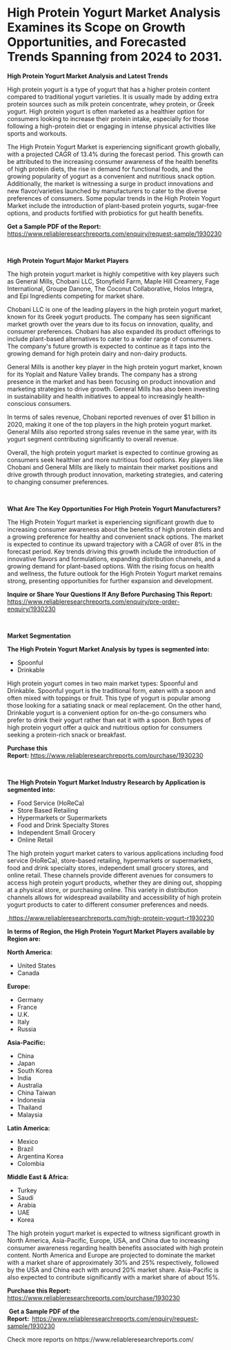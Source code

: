 <p><h1>High Protein Yogurt Market Analysis Examines its Scope on Growth Opportunities, and Forecasted Trends Spanning from 2024 to 2031.</h1></p><p><strong>High Protein Yogurt Market Analysis and Latest Trends</strong></p>
<p><p>High protein yogurt is a type of yogurt that has a higher protein content compared to traditional yogurt varieties. It is usually made by adding extra protein sources such as milk protein concentrate, whey protein, or Greek yogurt. High protein yogurt is often marketed as a healthier option for consumers looking to increase their protein intake, especially for those following a high-protein diet or engaging in intense physical activities like sports and workouts.</p><p>The High Protein Yogurt Market is experiencing significant growth globally, with a projected CAGR of 13.4% during the forecast period. This growth can be attributed to the increasing consumer awareness of the health benefits of high protein diets, the rise in demand for functional foods, and the growing popularity of yogurt as a convenient and nutritious snack option. Additionally, the market is witnessing a surge in product innovations and new flavor/varieties launched by manufacturers to cater to the diverse preferences of consumers. Some popular trends in the High Protein Yogurt Market include the introduction of plant-based protein yogurts, sugar-free options, and products fortified with probiotics for gut health benefits.</p></p>
<p><strong>Get a Sample PDF of the Report:&nbsp;</strong> <a href="https://www.reliableresearchreports.com/enquiry/request-sample/1930230">https://www.reliableresearchreports.com/enquiry/request-sample/1930230</a></p>
<p>&nbsp;</p>
<p><strong>High Protein Yogurt Major Market Players</strong></p>
<p><p>The high protein yogurt market is highly competitive with key players such as General Mills, Chobani LLC, Stonyfield Farm, Maple Hill Creamery, Fage International, Groupe Danone, The Coconut Collaborative, Holos Integra, and Epi Ingredients competing for market share. </p><p>Chobani LLC is one of the leading players in the high protein yogurt market, known for its Greek yogurt products. The company has seen significant market growth over the years due to its focus on innovation, quality, and consumer preferences. Chobani has also expanded its product offerings to include plant-based alternatives to cater to a wider range of consumers. The company's future growth is expected to continue as it taps into the growing demand for high protein dairy and non-dairy products.</p><p>General Mills is another key player in the high protein yogurt market, known for its Yoplait and Nature Valley brands. The company has a strong presence in the market and has been focusing on product innovation and marketing strategies to drive growth. General Mills has also been investing in sustainability and health initiatives to appeal to increasingly health-conscious consumers. </p><p>In terms of sales revenue, Chobani reported revenues of over $1 billion in 2020, making it one of the top players in the high protein yogurt market. General Mills also reported strong sales revenue in the same year, with its yogurt segment contributing significantly to overall revenue.</p><p>Overall, the high protein yogurt market is expected to continue growing as consumers seek healthier and more nutritious food options. Key players like Chobani and General Mills are likely to maintain their market positions and drive growth through product innovation, marketing strategies, and catering to changing consumer preferences.</p></p>
<p>&nbsp;</p>
<p><strong>What Are The Key Opportunities For High Protein Yogurt Manufacturers?</strong></p>
<p><p>The High Protein Yogurt market is experiencing significant growth due to increasing consumer awareness about the benefits of high protein diets and a growing preference for healthy and convenient snack options. The market is expected to continue its upward trajectory with a CAGR of over 8% in the forecast period. Key trends driving this growth include the introduction of innovative flavors and formulations, expanding distribution channels, and a growing demand for plant-based options. With the rising focus on health and wellness, the future outlook for the High Protein Yogurt market remains strong, presenting opportunities for further expansion and development.</p></p>
<p><strong>Inquire or Share Your Questions If Any Before Purchasing This Report:</strong> <a href="https://www.reliableresearchreports.com/enquiry/pre-order-enquiry/1930230">https://www.reliableresearchreports.com/enquiry/pre-order-enquiry/1930230</a></p>
<p>&nbsp;</p>
<p><strong>Market Segmentation</strong></p>
<p><strong>The High Protein Yogurt Market Analysis by types is segmented into:</strong></p>
<p><ul><li>Spoonful</li><li>Drinkable</li></ul></p>
<p><p>High protein yogurt comes in two main market types: Spoonful and Drinkable. Spoonful yogurt is the traditional form, eaten with a spoon and often mixed with toppings or fruit. This type of yogurt is popular among those looking for a satiating snack or meal replacement. On the other hand, Drinkable yogurt is a convenient option for on-the-go consumers who prefer to drink their yogurt rather than eat it with a spoon. Both types of high protein yogurt offer a quick and nutritious option for consumers seeking a protein-rich snack or breakfast.</p></p>
<p><strong>Purchase this Report:&nbsp;</strong><a href="https://www.reliableresearchreports.com/purchase/1930230">https://www.reliableresearchreports.com/purchase/1930230</a></p>
<p>&nbsp;</p>
<p><strong>The High Protein Yogurt Market Industry Research by Application is segmented into:</strong></p>
<p><ul><li>Food Service (HoReCa)</li><li>Store Based Retailing</li><li>Hypermarkets or Supermarkets</li><li>Food and Drink Specialty Stores</li><li>Independent Small Grocery</li><li>Online Retail</li></ul></p>
<p><p>The high protein yogurt market caters to various applications including food service (HoReCa), store-based retailing, hypermarkets or supermarkets, food and drink specialty stores, independent small grocery stores, and online retail. These channels provide different avenues for consumers to access high protein yogurt products, whether they are dining out, shopping at a physical store, or purchasing online. This variety in distribution channels allows for widespread availability and accessibility of high protein yogurt products to cater to different consumer preferences and needs.</p></p>
<p><a href="https://www.reliableresearchreports.com/high-protein-yogurt-r1930230">&nbsp;https://www.reliableresearchreports.com/high-protein-yogurt-r1930230</a></p>
<p><strong>In terms of Region, the High Protein Yogurt Market Players available by Region are:</strong></p>
<p>
    <p> <strong> North America: </strong>
        <ul>
            <li>United States</li>
            <li>Canada</li>
        </ul>
        </p> 
    <p> <strong> Europe: </strong>
        <ul>
            <li>Germany</li>
            <li>France</li>
            <li>U.K.</li>
            <li>Italy</li>
            <li>Russia</li>
        </ul>
        </p> 
    <p> <strong> Asia-Pacific: </strong>
        <ul>
            <li>China</li>
            <li>Japan</li>
            <li>South Korea</li>
            <li>India</li>
            <li>Australia</li>
            <li>China Taiwan</li>
            <li>Indonesia</li>
            <li>Thailand</li>
            <li>Malaysia</li>
        </ul>
        </p> 
    <p> <strong> Latin America: </strong>
        <ul>
            <li>Mexico</li>
            <li>Brazil</li>
            <li>Argentina Korea</li>
            <li>Colombia</li>
        </ul>
        </p> 
    <p> <strong> Middle East & Africa: </strong>
        <ul>
            <li>Turkey</li>
            <li>Saudi</li>
            <li>Arabia</li>
            <li>UAE</li>
            <li>Korea</li>
        </ul>
    </p>
    </p>
<p><p>The high protein yogurt market is expected to witness significant growth in North America, Asia-Pacific, Europe, USA, and China due to increasing consumer awareness regarding health benefits associated with high protein content. North America and Europe are projected to dominate the market with a market share of approximately 30% and 25% respectively, followed by the USA and China each with around 20% market share. Asia-Pacific is also expected to contribute significantly with a market share of about 15%.</p></p>
<p><strong>Purchase this Report: </strong><a href="https://www.reliableresearchreports.com/purchase/1930230">https://www.reliableresearchreports.com/purchase/1930230</a></p>
<p>&nbsp;<strong>Get a Sample PDF of the Report:&nbsp;&nbsp;</strong><a href="https://www.reliableresearchreports.com/enquiry/request-sample/1930230">https://www.reliableresearchreports.com/enquiry/request-sample/1930230</a></p>
<p><strong></strong></p>
<p>Check more reports on https://www.reliableresearchreports.com/</p>